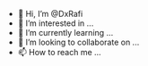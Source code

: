 - 👋 Hi, I’m @DxRafi
- 👀 I’m interested in ...
- 🌱 I’m currently learning ...
- 💞️ I’m looking to collaborate on ...
- 📫 How to reach me ...

<!---
DxRafi/DxRafi is a ✨ special ✨ repository because its `README.md` (this file) appears on your GitHub profile.
You can click the Preview link to take a look at your changes.
--->
